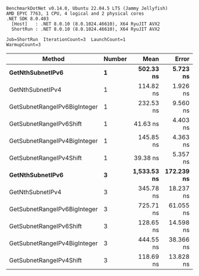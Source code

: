 ```

BenchmarkDotNet v0.14.0, Ubuntu 22.04.5 LTS (Jammy Jellyfish)
AMD EPYC 7763, 1 CPU, 4 logical and 2 physical cores
.NET SDK 8.0.403
  [Host]   : .NET 8.0.10 (8.0.1024.46610), X64 RyuJIT AVX2
  ShortRun : .NET 8.0.10 (8.0.1024.46610), X64 RyuJIT AVX2

Job=ShortRun  IterationCount=3  LaunchCount=1  
WarmupCount=3  

```
| Method                       | Number | Mean        | Error      | StdDev   | Min         | Max         | Gen0   | Allocated |
|----------------------------- |------- |------------:|-----------:|---------:|------------:|------------:|-------:|----------:|
| **GetNthSubnetIPv6**             | **1**      |   **502.33 ns** |   **5.723 ns** | **0.314 ns** |   **501.99 ns** |   **502.61 ns** | **0.0076** |     **696 B** |
| GetNthSubnetIPv4             | 1      |   114.82 ns |   1.926 ns | 0.106 ns |   114.73 ns |   114.94 ns | 0.0019 |     160 B |
| GetSubnetRangeIPv6BigInteger | 1      |   232.53 ns |   9.560 ns | 0.524 ns |   232.11 ns |   233.12 ns | 0.0050 |     432 B |
| GetSubnetRangeIPv6Shift      | 1      |    41.63 ns |   4.403 ns | 0.241 ns |    41.40 ns |    41.88 ns | 0.0019 |     160 B |
| GetSubnetRangeIPv4BigInteger | 1      |   145.85 ns |   4.363 ns | 0.239 ns |   145.69 ns |   146.12 ns | 0.0024 |     208 B |
| GetSubnetRangeIPv4Shift      | 1      |    39.38 ns |   5.357 ns | 0.294 ns |    39.10 ns |    39.68 ns | 0.0021 |     176 B |
| **GetNthSubnetIPv6**             | **3**      | **1,533.53 ns** | **172.239 ns** | **9.441 ns** | **1,526.27 ns** | **1,544.20 ns** | **0.0248** |    **2168 B** |
| GetNthSubnetIPv4             | 3      |   345.78 ns |  18.237 ns | 1.000 ns |   344.93 ns |   346.88 ns | 0.0057 |     480 B |
| GetSubnetRangeIPv6BigInteger | 3      |   725.71 ns |  61.055 ns | 3.347 ns |   723.47 ns |   729.56 ns | 0.0153 |    1296 B |
| GetSubnetRangeIPv6Shift      | 3      |   128.65 ns |  14.598 ns | 0.800 ns |   127.99 ns |   129.54 ns | 0.0057 |     480 B |
| GetSubnetRangeIPv4BigInteger | 3      |   444.55 ns |  38.366 ns | 2.103 ns |   443.13 ns |   446.97 ns | 0.0072 |     624 B |
| GetSubnetRangeIPv4Shift      | 3      |   118.69 ns |  13.828 ns | 0.758 ns |   118.15 ns |   119.56 ns | 0.0062 |     528 B |
